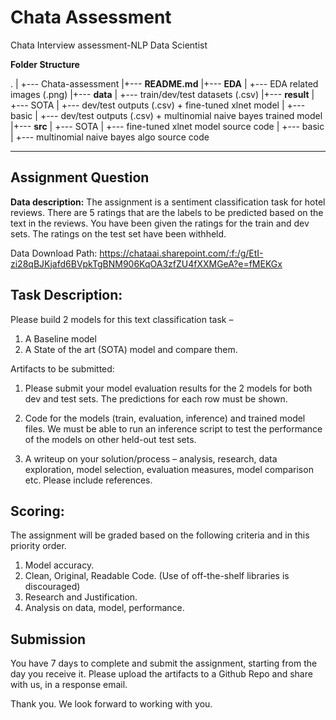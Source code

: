 # Chata Assessment
Chata Interview assessment-NLP Data Scientist


**Folder Structure**

.
|
+--- Chata-assessment
    |+--- **README.md**
    |+--- **EDA**
    |     +--- EDA related images (.png)
    |+--- **data**
    |     +--- train/dev/test datasets (.csv)
    |+--- **result**
    |     +--- SOTA
    |          +--- dev/test outputs (.csv) + fine-tuned xlnet model
    |     +--- basic
    |          +--- dev/test outputs (.csv) + multinomial naive bayes trained model
    |+--- **src**
    |     +--- SOTA
    |          +--- fine-tuned xlnet model source code
    |     +--- basic
    |          +--- multinomial naive bayes algo source code





--------------------------------


## Assignment Question
**Data description:**
The assignment is a sentiment classification task for hotel reviews. There are 5 ratings that are the labels to be predicted based on the text in the reviews. You have been given the ratings for the train and dev sets. The ratings on the test set have been withheld. 

Data Download Path: https://chataai.sharepoint.com/:f:/g/EtI-zi28qBJKjafd6BVpkTgBNM906KqOA3zfZU4fXXMGeA?e=fMEKGx 


## Task Description:
 Please build 2 models for this text classification task – 
1.	A Baseline model  
2. A State of the art (SOTA) model and compare them.

Artifacts to be submitted:

1.	Please submit your model evaluation results for the 2 models for both dev and test sets.
The predictions for each row must be shown.

2.	Code for the models (train, evaluation, inference) and trained model files. We must be able to run an inference script to test the performance of the models on other held-out test sets.

3.	A writeup on your solution/process – analysis, research, data exploration, model selection, evaluation measures, model comparison etc. Please include references.

## Scoring:
The assignment will be graded based on the following criteria and in this priority order.
1.	Model accuracy.
2.	Clean, Original, Readable Code. (Use of off-the-shelf libraries is discouraged)
3.	Research and Justification.
4.	Analysis on data, model, performance.


## Submission
You have 7 days to complete and submit the assignment, starting from the day you receive it. Please upload the artifacts to a Github Repo and share with us, in a response email.


Thank you.
We look forward to working with you.

